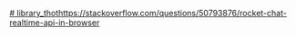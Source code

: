 [# library_thothttps://stackoverflow.com/questions/50793876/rocket-chat-realtime-api-in-browser](https://stackoverflow.com/questions/50793876/rocket-chat-realtime-api-in-browser)
